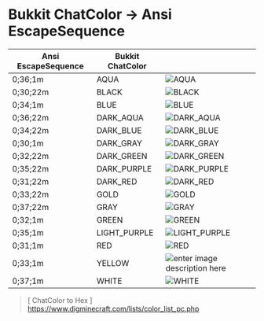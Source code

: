 # Bukkit ChatColor -> Ansi EscapeSequence
|Ansi EscapeSequence|Bukkit ChatColor||
|--|--|--|
|0;36;1m|AQUA|![AQUA](http://placehold.it/100x20/55FFFF/55FFFF/)|
|0;30;22m|BLACK|![BLACK](http://placehold.it/100x20/000/000/)|
|0;34;1m|BLUE|![BLUE](http://placehold.it/100x20/5555FF/5555FF/)|
|0;36;22m|DARK_AQUA|![DARK_AQUA](http://placehold.it/100x20/00AAAA/00AAAA/)|
|0;34;22m|DARK_BLUE|![DARK_BLUE](http://placehold.it/100x20/0000AA/0000AA/)|
|0;30;1m|DARK_GRAY|![DARK_GRAY](http://placehold.it/100x20/555555/555555/)|
|0;32;22m|DARK_GREEN|![DARK_GREEN](http://placehold.it/100x20/00AA00/00AA00/)|
|0;35;22m|DARK_PURPLE|![DARK_PURPLE](http://placehold.it/100x20/AA00AA/AA00AA/)|
|0;31;22m|DARK_RED|![DARK_RED](http://placehold.it/100x20/AA0000/AA0000/)|
|0;33;22m|GOLD|![GOLD](http://placehold.it/100x20/FFAA00/FFAA00/)|
|0;37;22m|GRAY|![GRAY](http://placehold.it/100x20/AAAAAA/AAAAAA/)|
|0;32;1m|GREEN|![GREEN](http://placehold.it/100x20/55FF55/55FF55/)|
|0;35;1m|LIGHT_PURPLE|![LIGHT_PURPLE](http://placehold.it/100x20/FF55FF/FF55FF/)|
|0;31;1m|RED|![RED](http://placehold.it/100x20/FF5555/FF5555/)|
|0;33;1m|YELLOW|![enter image description here](http://placehold.it/100x20/FFFF55/FFFF55/)|
|0;37;1m|WHITE|![WHITE](http://placehold.it/100x20/FFF/FFF/)|
> [ ChatColor to Hex ]
> https://www.digminecraft.com/lists/color_list_pc.php
